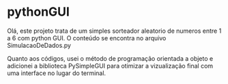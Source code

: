 # pythonGUI
Olá, este projeto trata de um simples sorteador aleatorio de numeros entre 1 a 6 com python GUI. O conteúdo se encontra no arquivo SimulacaoDeDados.py

Quanto aos códigos, usei o método de programação orientada a objeto e adicionei a biblioteca PySimpleGUI para otimizar a vizualização final com uma interface no lugar do terminal.
